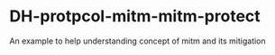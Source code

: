 # DH-protpcol-mitm-mitm-protect
An example to help understanding concept of mitm and its mitigation
